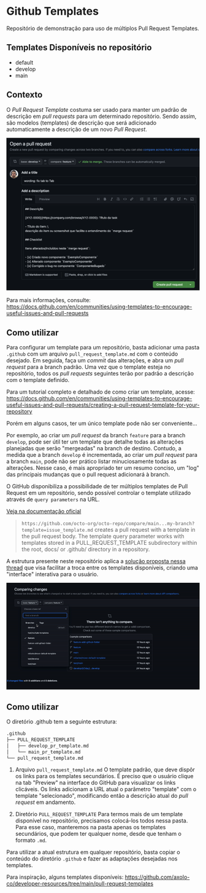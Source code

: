 # Github Templates

Repositório de demonstração para uso de múltiplos Pull Request Templates.

## Templates Disponíveis no repositório

- default
- develop
- main

## Contexto

O _Pull Request Template_ costuma ser usado para manter um padrão de descrição em _pull requests_ para um determinado repositório. Sendo assim, são modelos (templates) de descrição que será adicionado automaticamente a descrição de um novo _Pull Request_.

![Criando um Pull Request com template](./docs/assets/example.png?version%253D1706583599346)

Para mais informações, consulte: https://docs.github.com/en/communities/using-templates-to-encourage-useful-issues-and-pull-requests

## Como utilizar
Para configurar um template para um repositório, basta adicionar uma pasta `.github` com um arquivo `pull_request_template.md` com o conteúdo desejado. Em seguida, faça um _commit_ das alterações, e abra um _pull request_ para a branch padrão. Uma vez que o template esteja no repositório, todos os _pull requests_ seguintes terão por padrão a descrição com o template definido.

Para um tutorial completo e detalhado de como criar um template, acesse: https://docs.github.com/en/communities/using-templates-to-encourage-useful-issues-and-pull-requests/creating-a-pull-request-template-for-your-repository

Porém em alguns casos, ter um único template pode não ser conveniente...

Por exemplo, ao criar um _pull request_ da branch `feature` para a branch `develop`, pode ser útil ter um template que detalhe todas as alterações planejadas que serão "mergeadas" na branch de destino. Contudo, a medida que a branch `develop` é incrementada, ao criar um _pull request_ para a branch `main`, pode não ser prático listar minuciosamente todas as alterações. Nesse caso, é mais apropriado ter um resumo conciso, um "log" das principais mudanças que o pull request adicionará à branch.

O GitHub disponibiliza a possibilidade de ter múltiplos templates de Pull Request em um repositório, sendo possível controlar o template utilizado através de `query parameters` na URL.

[Veja na documentação oficial](https://docs.github.com/en/pull-requests/collaborating-with-pull-requests/proposing-changes-to-your-work-with-pull-requests/using-query-parameters-to-create-a-pull-request)

> `https://github.com/octo-org/octo-repo/compare/main...my-branch?template=issue_template.md` creates a pull request with a template in the pull request body. The template query parameter works with templates stored in a PULL_REQUEST_TEMPLATE subdirectory within the root, docs/ or .github/ directory in a repository.

A estrutura presente neste repositório aplica a [solução proposta nessa thread](https://stackoverflow.com/a/75030350) que visa facilitar a troca entre os templates disponíveis, criando uma "interface" interativa para o usuário.

![Demo](docs/assets/demo.gif)

## Como utilizar
O diretório .github tem a seguinte estrutura:

```
.github
├── PULL_REQUEST_TEMPLATE
│   ├── develop_pr_template.md
│   └── main_pr_template.md
└── pull_request_template.md 
```

1. Arquivo `pull_request_template.md`
  O template padrão, que deve dispôr os links para os templates secundários. É preciso que o usuário clique na tab "Preview" na interface do GitHub para visualizar os links clicáveis. Os links adicionam a URL atual o parâmetro "template" com o template "selecionado", modificando então a descrição atual do _pull request_ em andamento.

2. Diretório `PULL_REQUEST_TEMPLATE`
  Para termos mais de um template disponível no repositório, precisamos colocá-los todos nessa pasta. Para esse caso, manteremos na pasta apenas os templates secundários, que podem ter qualquer nome, desde que tenham o formato `.md`.

Para utilizar a atual estrutura em qualquer repositório, basta copiar o conteúdo do diretório `.github` e fazer as adaptações desejadas nos templates.

Para inspiração, alguns templates disponíveis: https://github.com/axolo-co/developer-resources/tree/main/pull-request-templates
